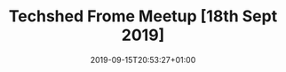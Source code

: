 ---
title: "Techshed Frome Meetup [18th Sept 2019]"
date: 2019-09-15T20:53:27+01:00
draft: false
description: |-
    Weekly open/casual meetups for making, networking & general collab.
    Wednesdays 7-9pm, Welshmill Hub, Frome.
eventSchedule:
    byDay: 'http://schema.org/Wednesday'
    endTime: '21:00'
    repeatFrequency: P1W
    startTime: '19:00'
image: /images/uploads/sml_how.png
location:
    name: 'Welshmill Hub'
    streetAddress: 'The Welsh Mill, Park Hill Drive'
    addressLocality: 'Frome'
    addressRegion: 'Somerset'
    postalCode: 'BA11 2LE'
    addressCountry: 'UK'
startDate: '2019-09-18 19:00'
duration: 'PT120M'
eventUrl: 'https://techshedfrome.org/#find-us'
url: '/event/2019-09-18'
---